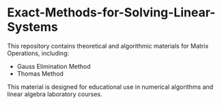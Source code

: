 # Exact-Methods-for-Solving-Linear-Systems

This repository contains theoretical and algorithmic materials for Matrix Operations, including:
- Gauss Elimination Method
- Thomas Method

This material is designed for educational use in numerical algorithms and linear algebra laboratory courses.
